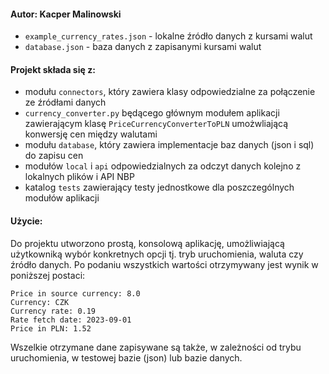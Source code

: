 #### Autor: Kacper Malinowski

- `example_currency_rates.json` - lokalne źródło danych z kursami walut
- `database.json` - baza danych z zapisanymi kursami walut

#### Projekt składa się z:
- modułu `connectors`, który zawiera klasy odpowiedzialne za połączenie ze źródłami danych
- `currency_converter.py` będącego głównym modułem aplikacji zawierającym klasę `PriceCurrencyConverterToPLN` umożwliającą konwersję cen między walutami
- modułu `database`, który zawiera implementacje baz danych (json i sql) do zapisu cen
- modułów `local` i `api` odpowiedzialnych za odczyt danych kolejno z lokalnych plików i API NBP
- katalog `tests` zawierający testy jednostkowe dla poszczególnych modułów aplikacji

#### Użycie:
Do projektu utworzono prostą, konsolową aplikację, umożliwiającą użytkowniką wybór konkretnych opcji tj. tryb uruchomienia, waluta czy źródło danych. Po podaniu wszystkich wartości otrzymywany jest wynik w poniższej postaci:
```
Price in source currency: 8.0
Currency: CZK
Currency rate: 0.19
Rate fetch date: 2023-09-01
Price in PLN: 1.52
```
Wszelkie otrzymane dane zapisywane są także, w zależności od trybu uruchomienia, w testowej bazie (json) lub bazie danych.
